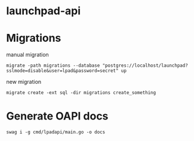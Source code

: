 # launchpad-api

Migrations
==========

manual migration
```
migrate -path migrations --database "postgres://localhost/launchpad?sslmode=disable&user=lpad&password=secret" up
```

new migration
```
migrate create -ext sql -dir migrations create_something
```

Generate OAPI docs
==================

```
swag i -g cmd/lpadapi/main.go -o docs
```
